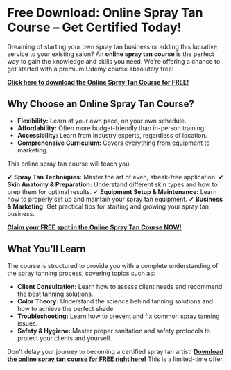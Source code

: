 # Free Download: Online Spray Tan Course – Get Certified Today!

Dreaming of starting your own spray tan business or adding this lucrative service to your existing salon? An **online spray tan course** is the perfect way to gain the knowledge and skills you need. We're offering a chance to get started with a premium Udemy course absolutely free!

[**Click here to download the Online Spray Tan Course for FREE!**](https://udemywork.com/online-spray-tan-course)

## Why Choose an Online Spray Tan Course?

*   **Flexibility:** Learn at your own pace, on your own schedule.
*   **Affordability:** Often more budget-friendly than in-person training.
*   **Accessibility:** Learn from industry experts, regardless of location.
*   **Comprehensive Curriculum:** Covers everything from equipment to marketing.

This online spray tan course will teach you:

✔ **Spray Tan Techniques:** Master the art of even, streak-free application.
✔ **Skin Anatomy & Preparation:** Understand different skin types and how to prep them for optimal results.
✔ **Equipment Setup & Maintenance:** Learn how to properly set up and maintain your spray tan equipment.
✔ **Business & Marketing:** Get practical tips for starting and growing your spray tan business.

[**Claim your FREE spot in the Online Spray Tan Course NOW!**](https://udemywork.com/online-spray-tan-course)

## What You'll Learn

The course is structured to provide you with a complete understanding of the spray tanning process, covering topics such as:

*   **Client Consultation:** Learn how to assess client needs and recommend the best tanning solutions.
*   **Color Theory:** Understand the science behind tanning solutions and how to achieve the perfect shade.
*   **Troubleshooting:** Learn how to prevent and fix common spray tanning issues.
*   **Safety & Hygiene:** Master proper sanitation and safety protocols to protect your clients and yourself.

Don't delay your journey to becoming a certified spray tan artist! **[Download the online spray tan course for FREE right here!](https://udemywork.com/online-spray-tan-course)** This is a limited-time offer.
